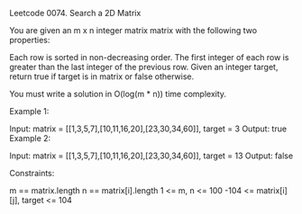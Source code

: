 Leetcode 0074. Search a 2D Matrix

You are given an m x n integer matrix matrix with the following two properties:

Each row is sorted in non-decreasing order.
The first integer of each row is greater than the last integer of the previous row.
Given an integer target, return true if target is in matrix or false otherwise.

You must write a solution in O(log(m * n)) time complexity.

 

Example 1:


Input: matrix = [[1,3,5,7],[10,11,16,20],[23,30,34,60]], target = 3
Output: true
Example 2:


Input: matrix = [[1,3,5,7],[10,11,16,20],[23,30,34,60]], target = 13
Output: false
 

Constraints:

m == matrix.length
n == matrix[i].length
1 <= m, n <= 100
-104 <= matrix[i][j], target <= 104